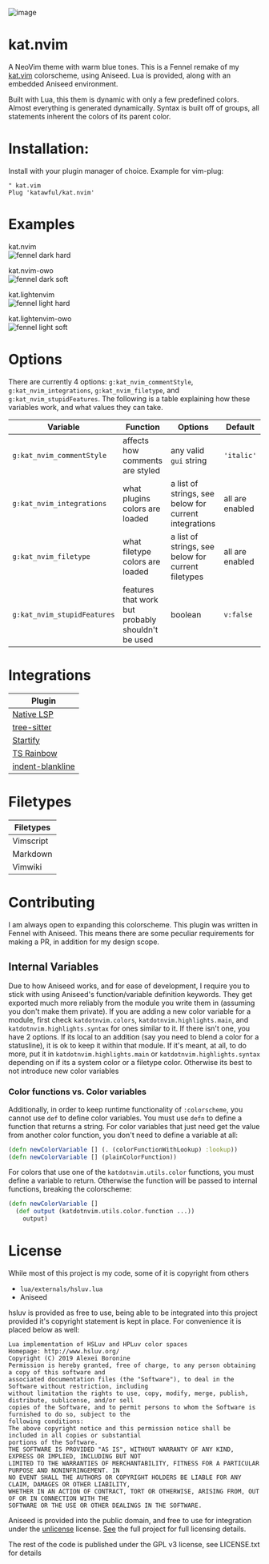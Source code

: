 ![image](https://raw.githubusercontent.com/katawful/RandomAssets/main/neovim-colors.png)

# kat.nvim
A NeoVim theme with warm blue tones.
This is a Fennel remake of my [kat.vim](https://github.com/katawful/kat.vim) colorscheme, using Aniseed.
Lua is provided, along with an embedded Aniseed environment.

Built with Lua, this them is dynamic with only a few predefined colors.
Almost everything is generated dynamically.
Syntax is built off of groups, all statements inherent the colors of its parent color.

# Installation:
Install with your plugin manager of choice.
Example for vim-plug:
```vim
" kat.vim
Plug 'katawful/kat.nvim'
```

# Examples

kat.nvim   
![fennel dark hard](https://raw.githubusercontent.com/katawful/RandomAssets/main/fennel-dark-hard.png)

kat.nvim-owo   
![fennel dark soft](https://raw.githubusercontent.com/katawful/RandomAssets/main/fennel-dark-soft.png)

kat.lightenvim   
![fennel light hard](https://raw.githubusercontent.com/katawful/RandomAssets/main/fennel-light-hard.png)

kat.lightenvim-owo   
![fennel light soft](https://raw.githubusercontent.com/katawful/RandomAssets/main/fennel-light-soft.png)

# Options
There are currently 4 options: `g:kat_nvim_commentStyle`, `g:kat_nvim_integrations`, `g:kat_nvim_filetype`, and `g:kat_nvim_stupidFeatures`.
The following is a table explaining how these variables work, and what values they can take.

| Variable | Function | Options | Default |
|---|---|---|---|
| `g:kat_nvim_commentStyle` | affects how comments are styled | any valid `gui` string |  `'italic'` |
| `g:kat_nvim_integrations`| what plugins colors are loaded | a list of strings, see below for current integrations | all are enabled |
| `g:kat_nvim_filetype` | what filetype colors are loaded | a list of strings, see below for current filetypes | all are enabled |
| `g:kat_nvim_stupidFeatures` | features that work but probably shouldn't be used | boolean | `v:false` |

# Integrations
| Plugin |
| --- |
| [Native LSP](https://github.com/neovim/nvim-lspconfig) |
| [tree-sitter](https://github.com/nvim-treesitter/nvim-treesitter) |
| [Startify](https://github.com/mhinz/vim-startify) |
| [TS Rainbow](https://github.com/p00f/nvim-ts-rainbow) |
| [indent-blankline](https://github.com/lukas-reineke/indent-blankline.nvim) |

# Filetypes
|Filetypes|
|---|
|Vimscript|
|Markdown|
|Vimwiki|

# Contributing
I am always open to expanding this colorscheme.
This plugin was written in Fennel with Aniseed.
This means there are some peculiar requirements for making a PR, in addition for my design scope.

## Internal Variables
Due to how Aniseed works, and for ease of development, I require you to stick with using Aniseed's function/variable definition keywords.
They get exported much more reliably from the module you write them in (assuming you don't make them private).
If you are adding a new color variable for a module, first check `katdotnvim.colors`, `katdotnvim.highlights.main`, and `katdotnvim.highlights.syntax` for ones similar to it. If there isn't one, you have 2 options. If its local to an addition (say you need to blend a color for a statusline), it is ok to keep it within that module. If it's meant, at all, to do more, put it in `katdotnvim.highlights.main` or `katdotnvim.highlights.syntax` depending on if its a system color or a filetype color. Otherwise its best to not introduce new color variables

### Color functions vs. Color variables
Additionally, in order to keep runtime functionality of `:colorscheme`, you cannot use `def` to define color variables. You must use `defn` to define a function that returns a string. For color variables that just need get the value from another color function, you don't need to define a variable at all:
```clojure
(defn newColorVariable [] (. (colorFunctionWithLookup) :lookup))
(defn newColorVariable [] (plainColorFunction))
```

For colors that use one of the `katdotnvim.utils.color` functions, you must define a variable to return. Otherwise the function will be passed to internal functions, breaking the colorscheme:
```clojure
(defn newColorVariable []
  (def output (katdotnvim.utils.color.function ...))
	output)
```

# License
While most of this project is my code, some of it is copyright from others

* `lua/externals/hsluv.lua`
* Aniseed

hsluv is provided as free to use, being able to be integrated into this project provided it's copyright statement is kept in place. For convenience it is placed below as well:
```
Lua implementation of HSLuv and HPLuv color spaces
Homepage: http://www.hsluv.org/
Copyright (C) 2019 Alexei Boronine
Permission is hereby granted, free of charge, to any person obtaining a copy of this software and
associated documentation files (the "Software"), to deal in the Software without restriction, including
without limitation the rights to use, copy, modify, merge, publish, distribute, sublicense, and/or sell
copies of the Software, and to permit persons to whom the Software is furnished to do so, subject to the
following conditions:
The above copyright notice and this permission notice shall be included in all copies or substantial
portions of the Software.
THE SOFTWARE IS PROVIDED "AS IS", WITHOUT WARRANTY OF ANY KIND, EXPRESS OR IMPLIED, INCLUDING BUT NOT
LIMITED TO THE WARRANTIES OF MERCHANTABILITY, FITNESS FOR A PARTICULAR PURPOSE AND NONINFRINGEMENT. IN
NO EVENT SHALL THE AUTHORS OR COPYRIGHT HOLDERS BE LIABLE FOR ANY CLAIM, DAMAGES OR OTHER LIABILITY,
WHETHER IN AN ACTION OF CONTRACT, TORT OR OTHERWISE, ARISING FROM, OUT OF OR IN CONNECTION WITH THE
SOFTWARE OR THE USE OR OTHER DEALINGS IN THE SOFTWARE.
```
Aniseed is provided into the public domain, and free to use for integration under the [unlicense](https://unlicense.org/) license. [See](https://github.com/Olical/aniseed) the full project for full licensing details.

The rest of the code is published under the GPL v3 license, see LICENSE.txt for details
